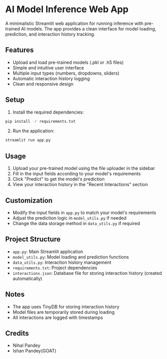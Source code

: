 # AI Model Inference Web App

A minimalistic Streamlit web application for running inference with pre-trained AI models. The app provides a clean interface for model loading, prediction, and interaction history tracking.

## Features

- Upload and load pre-trained models (.pkl or .h5 files)
- Simple and intuitive user interface
- Multiple input types (numbers, dropdowns, sliders)
- Automatic interaction history logging
- Clean and responsive design

## Setup

1. Install the required dependencies:
```bash
pip install -r requirements.txt
```

2. Run the application:
```bash
streamlit run app.py
```

## Usage

1. Upload your pre-trained model using the file uploader in the sidebar
2. Fill in the input fields according to your model's requirements
3. Click "Predict" to get the model's prediction
4. View your interaction history in the "Recent Interactions" section

## Customization

- Modify the input fields in `app.py` to match your model's requirements
- Adjust the prediction logic in `model_utils.py` if needed
- Change the data storage method in `data_utils.py` if required

## Project Structure

- `app.py`: Main Streamlit application
- `model_utils.py`: Model loading and prediction functions
- `data_utils.py`: Interaction history management
- `requirements.txt`: Project dependencies
- `interactions.json`: Database file for storing interaction history (created automatically)

## Notes

- The app uses TinyDB for storing interaction history
- Model files are temporarily stored during loading
- All interactions are logged with timestamps 

## Credits

- Nihal Pandey
- Ishan Pandey(GOAT)